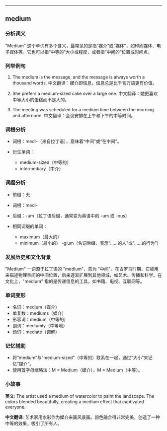 
---------------
## medium
### 分析词义
"Medium" 这个单词有多个含义，最常见的是指“媒介”或“媒体”，如印刷媒体、电子媒体等。它也可以指“中等的”大小或程度，或者指“中间的”位置或时间点。

### 列举例句
1. The medium is the message, and the message is always worth a thousand words.
   中文翻译：媒介即信息，信息总是比千言万语更有价值。

2. She prefers a medium-sized cake over a large one.
   中文翻译：她更喜欢中等大小的蛋糕而不是大的。

3. The meeting was scheduled for a medium time between the morning and afternoon.
   中文翻译：会议安排在上午和下午的中等时间。

### 词根分析
- 词根：medi-（来自拉丁语），意味着“中间”或“在中间”。

- 衍生单词：
  - medium-sized（中等的）
  - intermediary（中介）

### 词缀分析
- 前缀：无
- 词根：medi-
- 后缀：-um（拉丁语后缀，通常变为英语中的 -um 或 -ous）

- 相同词缀的单词：
  - maximum（最大的）
  - minimum（最小的）
  -gium（名词后缀，表示“……的人”或“……的行为”）

### 发展历史和文化背景
"Medium" 一词源于拉丁语的 "medium"，意为 "中间"。在古罗马时期，它被用来描述物理空间的中间位置，后来逐渐扩展到其他领域，如艺术、传播和科学。在文化上，"medium" 指的是传递信息的工具，如书籍、电视、互联网等。

### 单词变形
- 名词：medium（媒介）
- 单复数：mediums（媒介）
- 形容词：medium（中等的）
- 副词：mediumly（中等地）
- 动词：mediate（调解）

### 记忆辅助
- 将“medium”与“medium-sized”（中等的）联系在一起，通过“大小”来记忆“媒介”。
- 使用首字母缩略法：M = Medium（媒介），M = Medium（中等）。

### 小故事
**英文**:
The artist used a medium of watercolor to paint the landscape. The colors blended beautifully, creating a medium effect that captivated everyone.

**中文翻译**:
艺术家用水彩作为媒介来画风景画。颜色融合得非常完美，创造了一种中等的效果，吸引了所有人。

